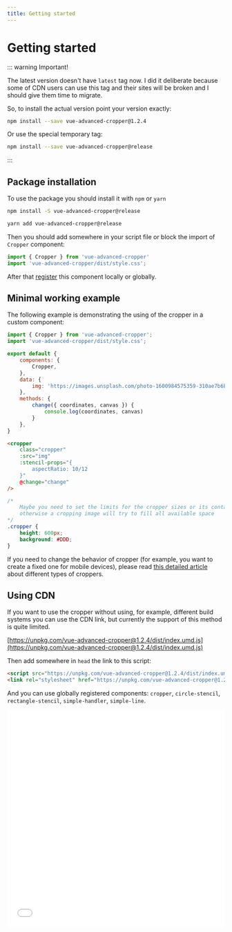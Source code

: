 ```yaml
---
title: Getting started
---
```


# Getting started

::: warning Important!

The latest version doesn't have `latest` tag now. I did it deliberate because some of CDN users can use this tag and their
sites will be broken and I should give them time to migrate.

So, to install the actual version point your version exactly:
```bash
npm install --save vue-advanced-cropper@1.2.4
```

Or use the special temporary tag:
```bash
npm install --save vue-advanced-cropper@release
```
:::

## Package installation
To use the package you should install it with `npm` or `yarn`
```bash
npm install -S vue-advanced-cropper@release
```
```bash
yarn add vue-advanced-cropper@release
```

Then you should add somewhere in your script file or block the import of `Cropper` component:
```js
import { Cropper } from 'vue-advanced-cropper'
import 'vue-advanced-cropper/dist/style.css';
```

After that [register](https://vuejs.org/v2/guide/components-registration.html) this component locally or globally.

## Minimal working example

The following example is demonstrating the using of the cropper in a custom component:
```js
import { Cropper } from 'vue-advanced-cropper';
import 'vue-advanced-cropper/dist/style.css';

export default {
	components: {
		Cropper,
	},
	data: {
		img: 'https://images.unsplash.com/photo-1600984575359-310ae7b6bdf2?ixlib=rb-1.2.1&ixid=eyJhcHBfaWQiOjEyMDd9&auto=format&fit=crop&w=700&q=80'
	},
	methods: {
		change({ coordinates, canvas }) {
			console.log(coordinates, canvas)
		}
	},
}
```

```html
<cropper
	class="cropper"
	:src="img"
	:stencil-props="{
		aspectRatio: 10/12
	}"
	@change="change"
/>
```
```css
/*
	Maybe you need to set the limits for the cropper sizes or its container sizes
	otherwise a cropping image will try to fill all available space
*/
.cropper {
	height: 600px;
	background: #DDD;
}
```

<getting-started-example/>

If you need to change the behavior of cropper (for example, you want to create a fixed one for mobile devices),
please read [this detailed article](/introduction/types.html) about different types of croppers.

## Using CDN

If you want to use the cropper without using, for example, different build systems you can use the CDN link, but currently the support of this method is quite limited.

[https://unpkg.com/vue-advanced-cropper@1.2.4/dist/index.umd.js](https://unpkg.com/vue-advanced-cropper@1.2.4/dist/index.umd.js)

Then add somewhere in `head` the link to this script:
```html
<script src="https://unpkg.com/vue-advanced-cropper@1.2.4/dist/index.umd.js" />
<link rel="stylesheet" href="https://unpkg.com/vue-advanced-cropper@1.2.4/dist/style.css" />
```

And you can use globally registered components: `cropper`, `circle-stencil`, `rectangle-stencil`, `simple-handler`, `simple-line`.

<iframe width="100%" height="500" src="//jsfiddle.net/norserium/38u4v9nb/embedded/" allowfullscreen="allowfullscreen" allowpaymentrequest frameborder="0"></iframe>
